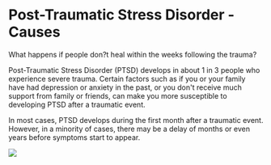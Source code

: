 Post-Traumatic Stress Disorder - Causes
=======================================

What happens if people don?t heal within the weeks following the trauma?

Post-Traumatic Stress Disorder (PTSD) develops in about 1 in 3 people
who experience severe trauma. Certain factors such as if you or your
family have had depression or anxiety in the past, or you don't receive
much support from family or friends, can make you more susceptible to
developing PTSD after a traumatic event.

In most cases, PTSD develops during the first month after a traumatic
event. However, in a minority of cases, there may be a delay of months
or even years before symptoms start to appear.

![](stress4.png)
